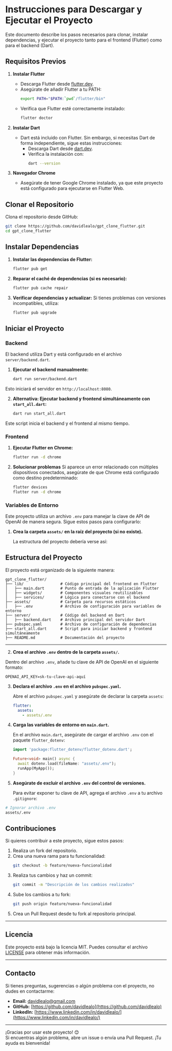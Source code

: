 # Instrucciones para Descargar y Ejecutar el Proyecto

Este documento describe los pasos necesarios para clonar, instalar dependencias, y ejecutar el proyecto tanto para el frontend (Flutter) como para el backend (Dart).

## **Requisitos Previos**

1. **Instalar Flutter**
   - Descarga Flutter desde [flutter.dev](https://flutter.dev/docs/get-started/install).
   - Asegúrate de añadir Flutter a tu PATH:
     ```bash
     export PATH="$PATH:`pwd`/flutter/bin"
     ```
   - Verifica que Flutter esté correctamente instalado:
     ```bash
     flutter doctor
     ```

2. **Instalar Dart**
   - Dart está incluido con Flutter. Sin embargo, si necesitas Dart de forma independiente, sigue estas instrucciones:
     - Descarga Dart desde [dart.dev](https://dart.dev/get-dart).
     - Verifica la instalación con:
       ```bash
       dart --version
       ```

3. **Navegador Chrome**
   - Asegúrate de tener Google Chrome instalado, ya que este proyecto está configurado para ejecutarse en Flutter Web.

## **Clonar el Repositorio**

Clona el repositorio desde GitHub:
```bash
git clone https://github.com/davidlealo/gpt_clone_flutter.git
cd gpt_clone_flutter
```
## **Instalar Dependencias**

1. **Instalar las dependencias de Flutter:**
   ```bash
   flutter pub get
   ```
2. **Reparar el caché de dependencias (si es necesario):**
   ```bash
   flutter pub cache repair
   ```
3. **Verificar dependencias y actualizar:**
   Si tienes problemas con versiones incompatibles, utiliza:
   ```bash
   flutter pub upgrade
   ```

## **Iniciar el Proyecto**

### **Backend**

El backend utiliza Dart y está configurado en el archivo `server/backend.dart`.

1. **Ejecutar el backend manualmente:**
   ```bash
   dart run server/backend.dart
   ```
Esto iniciará el servidor en `http://localhost:8080`.

2. **Alternativa: Ejecutar backend y frontend simultáneamente con `start_all.dart`:**
   ```bash
   dart run start_all.dart
   ```
Este script inicia el backend y el frontend al mismo tiempo.

### **Frontend**

1. **Ejecutar Flutter en Chrome:**
   ```bash
   flutter run -d chrome
   ```
2. **Solucionar problemas**
   Si aparece un error relacionado con múltiples dispositivos conectados, asegúrate de que Chrome está configurado como destino predeterminado:
   ```bash
   flutter devices
   flutter run -d chrome
   ```

### **Variables de Entorno**

Este proyecto utiliza un archivo `.env` para manejar la clave de API de OpenAI de manera segura. Sigue estos pasos para configurarlo:

1. **Crea la carpeta `assets/` en la raíz del proyecto (si no existe).**

   La estructura del proyecto debería verse así:

## **Estructura del Proyecto**

El proyecto está organizado de la siguiente manera:

```plaintext
gpt_clone_flutter/
├── lib/                # Código principal del frontend en Flutter
│   ├── main.dart       # Punto de entrada de la aplicación Flutter
│   ├── widgets/        # Componentes visuales reutilizables
│   ├── services/       # Lógica para conectarse con el backend
├── assets/             # Carpeta para recursos estáticos
│   ├── .env            # Archivo de configuración para variables de entorno
├── server/             # Código del backend en Dart
│   ├── backend.dart    # Archivo principal del servidor Dart
├── pubspec.yaml        # Archivo de configuración de dependencias
├── start_all.dart      # Script para iniciar backend y frontend simultáneamente
├── README.md           # Documentación del proyecto
```

---

2. **Crea el archivo `.env` dentro de la carpeta `assets/`.**

Dentro del archivo `.env`, añade tu clave de API de OpenAI en el siguiente formato:
```plaintext
OPENAI_API_KEY=sk-tu-clave-api-aquí
```
3. **Declara el archivo `.env` en el archivo `pubspec.yaml`.**

   Abre el archivo `pubspec.yaml` y asegúrate de declarar la carpeta `assets`:
   ```yaml
   flutter:
     assets:
       - assets/.env
    ```

4. **Carga las variables de entorno en `main.dart`.**

   En el archivo `main.dart`, asegúrate de cargar el archivo `.env` con el paquete `flutter_dotenv`:
   ```dart
   import 'package:flutter_dotenv/flutter_dotenv.dart';

   Future<void> main() async {
     await dotenv.load(fileName: "assets/.env");
     runApp(MyApp());
   }
   ```
5. **Asegúrate de excluir el archivo `.env` del control de versiones.**

   Para evitar exponer tu clave de API, agrega el archivo `.env` a tu archivo `.gitignore`:

```bash
# Ignorar archivo .env
assets/.env

```



## **Contribuciones**

Si quieres contribuir a este proyecto, sigue estos pasos:

1. Realiza un fork del repositorio.
2. Crea una nueva rama para tu funcionalidad:
   ```bash
   git checkout -b feature/nueva-funcionalidad
   ```
3. Realiza tus cambios y haz un commit:
   ```bash
   git commit -m "Descripción de los cambios realizados"
   ```
4. Sube los cambios a tu fork:
   ```bash
   git push origin feature/nueva-funcionalidad
   ```
5. Crea un Pull Request desde tu fork al repositorio principal.

---

## **Licencia**

Este proyecto está bajo la licencia MIT. Puedes consultar el archivo [LICENSE](LICENSE) para obtener más información.

---

## **Contacto**

Si tienes preguntas, sugerencias o algún problema con el proyecto, no dudes en contactarme:

- **Email:** [davidlealo@gmail.com](mailto:davidlealo@gmail.com)
- **GitHub:** [https://github.com/davidlealo](https://github.com/davidlealo)
- **LinkedIn:** [https://www.linkedin.com/in/davidlealo/](https://www.linkedin.com/in/davidlealo/)

---

¡Gracias por usar este proyecto! 😊  
Si encuentras algún problema, abre un issue o envía una Pull Request. ¡Tu ayuda es bienvenida!




